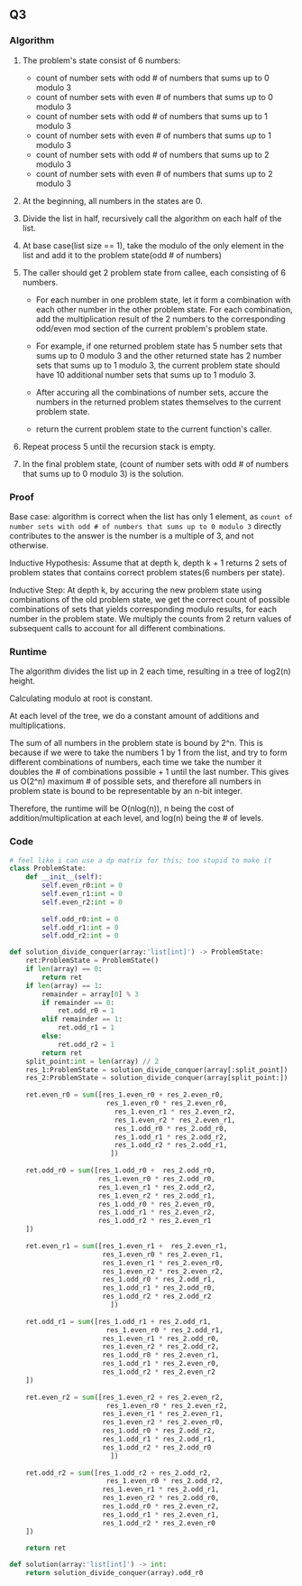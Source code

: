 ## Q3
### Algorithm

1. The problem's state consist of 6 numbers:
    - count of number sets with odd # of numbers that sums up to 0 modulo 3
    - count of number sets with even # of numbers that sums up to 0 modulo 3
    - count of number sets with odd # of numbers that sums up to 1 modulo 3
    - count of number sets with even # of numbers that sums up to 1 modulo 3
    - count of number sets with odd # of numbers that sums up to 2 modulo 3
    - count of number sets with even # of numbers that sums up to 2 modulo 3
2. At the beginning, all numbers in the states are 0.
3. Divide the list in half, recursively call the algorithm on each half of the list.
4. At base case(list size == 1), take the modulo of the only element in the list and add it to the problem state(odd # of numbers)
5. The caller should get 2 problem state from callee, each consisting of 6 numbers. 

    - For each number in one problem state, let it form a combination with each other number in the other problem state. For each combination, add the multiplication result of the 2 numbers to the corresponding odd/even mod section of the current problem's problem state.

    - For example, if one returned problem state has 5 number sets that sums up to 0 modulo 3 and the other returned state has 2 number sets that sums up to 1 modulo 3, the current problem state should have 10 additional number sets that sums up to 1 modulo 3.

    - After accuring all the combinations of number sets, accure the numbers in the returned problem states themselves to the current problem state.

    - return the current problem state to the current function's caller.

6. Repeat process 5 until the recursion stack is empty.
7. In the final problem state, (count of number sets with odd # of numbers that sums up to 0 modulo 3) is the solution.

### Proof

Base case: algorithm is correct when the list has only 1 element, as `count of number sets with odd # of numbers that sums up to 0 modulo 3` directly contributes to the answer is the number is a multiple of 3, and not otherwise.

Inductive Hypothesis: Assume that at depth k, depth k + 1 returns 2 sets of problem states that contains correct problem states(6 numbers per state).

Inductive Step: At depth k, by accuring the new problem state using combinations of the old problem state, we get the correct count of possible combinations of sets that yields corresponding modulo results, for each number in the problem state. We multiply the counts from 2 return values of subsequent calls to account for all different combinations.

### Runtime

The algorithm divides the list up in 2 each time, resulting in a tree of log2(n) height.

Calculating modulo at root is constant.

At each level of the tree, we do a constant amount of additions and multiplications.

The sum of all numbers in the problem state is bound by 2^n. This is because if we were to take the numbers 1 by 1 from the list, and try to form different combinations of numbers, each time we take the number it doubles the # of combinations possible + 1 until the last number. This gives us O(2^n) maximum # of possible sets, and therefore all numbers in problem state is bound to be representable by an n-bit integer.

Therefore, the runtime will be O(nlog(n)), n being the cost of addition/multiplication at each level, and log(n) being the # of levels.

### Code
```Python
# feel like i can use a dp matrix for this; too stupid to make it
class ProblemState:
    def __init__(self):
        self.even_r0:int = 0
        self.even_r1:int = 0
        self.even_r2:int = 0
        
        self.odd_r0:int = 0
        self.odd_r1:int = 0
        self.odd_r2:int = 0

def solution_divide_conquer(array:'list[int]') -> ProblemState:
    ret:ProblemState = ProblemState()
    if len(array) == 0:
        return ret
    if len(array) == 1:
        remainder = array[0] % 3
        if remainder == 0:
            ret.odd_r0 = 1
        elif remainder == 1:
            ret.odd_r1 = 1
        else:
            ret.odd_r2 = 1
        return ret
    split_point:int = len(array) // 2
    res_1:ProblemState = solution_divide_conquer(array[:split_point])
    res_2:ProblemState = solution_divide_conquer(array[split_point:])
    
    ret.even_r0 = sum([res_1.even_r0 + res_2.even_r0,
                        res_1.even_r0 * res_2.even_r0,
                          res_1.even_r1 * res_2.even_r2,
                          res_1.even_r2 * res_2.even_r1,
                          res_1.odd_r0 * res_2.odd_r0,
                          res_1.odd_r1 * res_2.odd_r2,
                          res_1.odd_r2 * res_2.odd_r1,
                         ])
    
    ret.odd_r0 = sum([res_1.odd_r0 +  res_2.odd_r0,
                      res_1.even_r0 * res_2.odd_r0,
                      res_1.even_r1 * res_2.odd_r2,
                      res_1.even_r2 * res_2.odd_r1,
                      res_1.odd_r0 * res_2.even_r0,
                      res_1.odd_r1 * res_2.even_r2,
                      res_1.odd_r2 * res_2.even_r1
    ])
    
    ret.even_r1 = sum([res_1.even_r1 +  res_2.even_r1,
                       res_1.even_r0 * res_2.even_r1,
                       res_1.even_r1 * res_2.even_r0,
                       res_1.even_r2 * res_2.even_r2,
                       res_1.odd_r0 * res_2.odd_r1,
                       res_1.odd_r1 * res_2.odd_r0,
                       res_1.odd_r2 * res_2.odd_r2
                         ])
    
    ret.odd_r1 = sum([res_1.odd_r1 + res_2.odd_r1,
                        res_1.even_r0 * res_2.odd_r1,
                       res_1.even_r1 * res_2.odd_r0,
                       res_1.even_r2 * res_2.odd_r2,
                       res_1.odd_r0 * res_2.even_r1,
                       res_1.odd_r1 * res_2.even_r0,
                       res_1.odd_r2 * res_2.even_r2
    ])
    
    ret.even_r2 = sum([res_1.even_r2 + res_2.even_r2,
                        res_1.even_r0 * res_2.even_r2,
                       res_1.even_r1 * res_2.even_r1,
                       res_1.even_r2 * res_2.even_r0,
                       res_1.odd_r0 * res_2.odd_r2,
                       res_1.odd_r1 * res_2.odd_r1,
                       res_1.odd_r2 * res_2.odd_r0
                         ])
    
    ret.odd_r2 = sum([res_1.odd_r2 + res_2.odd_r2,
                        res_1.even_r0 * res_2.odd_r2,
                       res_1.even_r1 * res_2.odd_r1,
                       res_1.even_r2 * res_2.odd_r0,
                       res_1.odd_r0 * res_2.even_r2,
                       res_1.odd_r1 * res_2.even_r1,
                       res_1.odd_r2 * res_2.even_r0
    ])
    
    return ret

def solution(array:'list[int]') -> int:
    return solution_divide_conquer(array).odd_r0
```